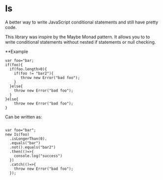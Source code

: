 Is
==

A better way to write JavaScript conditional statements and still have pretty code.

This library was inspire by the Maybe Monad pattern. It allows you to to write conditional statements without nested if statements or null checking. 

**Example
  ```
  var foo="bar;
  if(foo){
    if(foo.length>0){
      if(foo != "bar2"){
         throw new Error("bad foo");
      }
    }else{
      throw new Error("bad foo");
    }
  }else{
      throw new Error("bad foo");
  }
  ```
Can be written as:
  ```

  var foo="bar";
  new Is(foo)
    .isLongerThan(0).
    .equals("bar")
    .not().equals("bar2")
    .then(()=>{
      console.log("success")
    })
    .catch(()=>{
      throw new Error("bad foo");
    });
```
